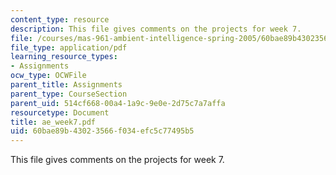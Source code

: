 ```yaml
---
content_type: resource
description: This file gives comments on the projects for week 7.
file: /courses/mas-961-ambient-intelligence-spring-2005/60bae89b43023566f034efc5c77495b5_ae_week7.pdf
file_type: application/pdf
learning_resource_types:
- Assignments
ocw_type: OCWFile
parent_title: Assignments
parent_type: CourseSection
parent_uid: 514cf668-00a4-1a9c-9e0e-2d75c7a7affa
resourcetype: Document
title: ae_week7.pdf
uid: 60bae89b-4302-3566-f034-efc5c77495b5
---
```

This file gives comments on the projects for week 7.

